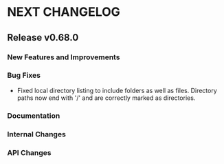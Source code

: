 # NEXT CHANGELOG

## Release v0.68.0

### New Features and Improvements

### Bug Fixes

- Fixed local directory listing to include folders as well as files. Directory paths now end with '/' and are correctly marked as directories.

### Documentation

### Internal Changes

### API Changes
